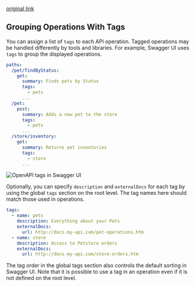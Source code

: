 [original link](https://swagger.io/docs/specification/grouping-operations-with-tags/)

## Grouping Operations With Tags

You can assign a list of `tags` to each API operation. 
Tagged operations may be handled differently by tools and libraries. 
For example, Swagger UI uses `tags` to group the displayed operations.

```yaml
paths:
  /pet/findByStatus:
    get:
      summary: Finds pets by Status
      tags:
        - pets
      ...
  /pet:
    post:
      summary: Adds a new pet to the store
      tags:
        - pets
      ...
  /store/inventory:
    get:
      summary: Returns pet inventories
      tags:
        - store
      ...
```

![OpenAPI tags in Swagger UI](https://static1.smartbear.co/swagger/media/images/swagger-ui-tags-(1).png)

Optionally, you can specify `description` and `externalDocs` for each tag by using the global `tags` section on the root level. 
The tag names here should match those used in operations.

```yaml
tags:
  - name: pets
    description: Everything about your Pets
    externalDocs:
      url: http://docs.my-api.com/pet-operations.htm
  - name: store
    description: Access to Petstore orders
    externalDocs:
      url: http://docs.my-api.com/store-orders.htm
```

The tag order in the global tags section also controls the default sorting in Swagger UI. 
Note that it is possible to use a tag in an  operation even if it is not defined on the root level.